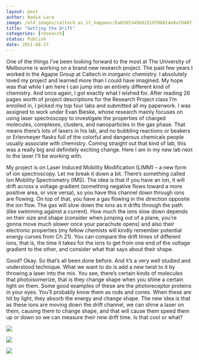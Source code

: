 ```yaml
---
layout: post
author: Nadia Lara
image: /old_images/caltech_as_it_happens/6a0105349b8251970b014e8af0407f970d.jpg
title: "Getting the Drift"
categories: [research]
status: Publish
date: 2011-08-27
---
```



One of the things I’ve been looking forward to the most at The University of Melbourne is working on a brand new research project. The past few years I worked in the Agapie Group at Caltech in inorganic chemistry. I absolutely loved my project and learned more than I could have imagined. My hope was that while I am here I can jump into an entirely different kind of chemistry. And once again, I got exactly what I wished for. After reading 26 pages worth of project descriptions for the Research Project class I’m enrolled in, I picked my top four labs and submitted all my paperwork. I was assigned to work under Evan Bieske, whose research mainly focuses on using laser spectroscopy to investigate the properties of charged molecules, complexes, clusters, and nanoparticles in the gas phase. That means there’s lots of lasers in his lab, and no bubbling reactions or beakers or Erlenmeyer flasks full of the colorful and dangerous chemicals people usually associate with chemistry. Coming straight out that kind of lab, this was a really big and definitely exciting change. Here I am in my new lab next to the laser I'll be working with.

My project is on Laser Induced Mobility Modification (LIMM) – a new form of ion spectroscopy. Let me break it down a bit. There’s something called Ion Mobility Spectrometry (IMS). The idea is that if you have an ion, it will drift across a voltage gradient (something negative flows toward a more positive area, or vice versa), so you have this channel down through ions are flowing. On top of that, you have a gas flowing in the direction opposite the ion flow. The gas will slow down the ions as it drifts through the path (like swimming against a current). How much the ions slow down depends on their size and shape (consider when jumping out of a plane, you’re gonna move much slower once your parachute opens) and also their electronic properties (my fellow chemists will kindly remember potential energy curves from Ch 21). You can compare the drift times of different ions, that is, the time it takes for the ions to get from one end of the voltage gradient to the other, and consider what that says about their shape.

Good? Okay. So that’s all been done before. And it’s a very well studied and understood technique. What we want to do is add a new twist to it by throwing a laser into the mix. You see, there’s certain kinds of molecules that photoisomerize, that is they change shape when you shine a certain light on them. Some good examples of these are the photoreceptor proteins in your eyes. You’ll probably know them as rods and cones. When these are hit by light, they absorb the energy and change shape. The new idea is that as these ions are moving down the drift channel, we can shine a laser on them, causing them to change shape, and that will cause them speed them up or down so we can measure their new drift time. Is that cool or what?

![](/old_images/caltech_as_it_happens/6a0105349b8251970b014e8af04260970d.png)


![](/old_images/caltech_as_it_happens/6a0105349b8251970b014e8af0439f970d.jpg)


![](/old_images/caltech_as_it_happens/6a0105349b8251970b014e8af0439f970d.jpg)

